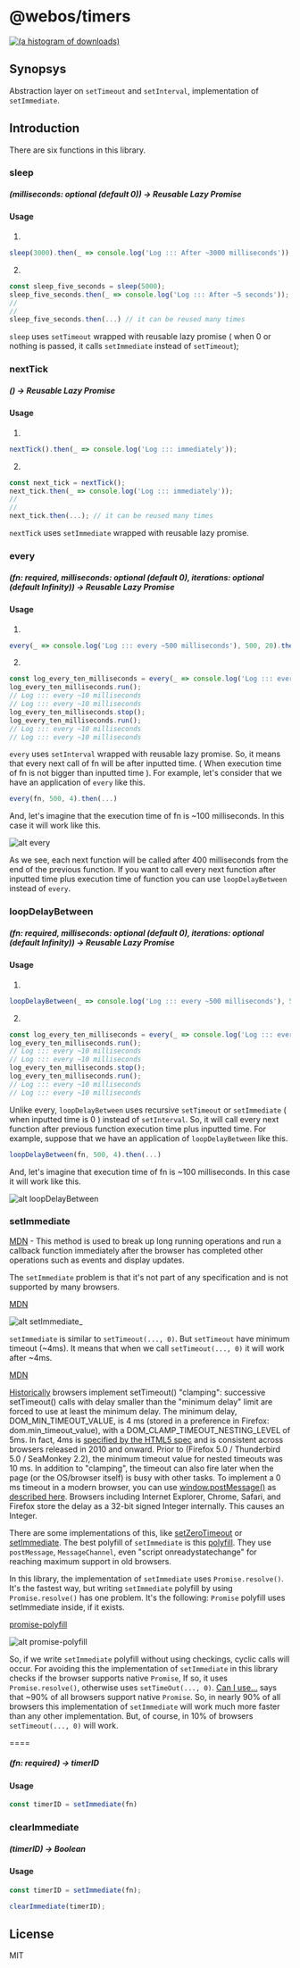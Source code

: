# @webos/timers

[![(a histogram of downloads)](https://nodei.co/npm-dl/@webos/timers.png)](https://www.npmjs.com/package/@webos/timers)

## Synopsys

Abstraction layer on ```setTimeout``` and ```setInterval```, implementation of ```setImmediate```.

## Introduction

There are six functions in this library.

### sleep

##### (milliseconds: optional (default 0)) -> Reusable Lazy Promise

#### Usage

1) 
```js
sleep(3000).then(_ => console.log('Log ::: After ~3000 milliseconds'));
```

2)
```js
const sleep_five_seconds = sleep(5000);
sleep_five_seconds.then(_ => console.log('Log ::: After ~5 seconds'));
//
//
sleep_five_seconds.then(...) // it can be reused many times
```

```sleep``` uses ```setTimeout``` wrapped with reusable lazy promise
( when 0 or nothing is passed, it calls ```setImmediate``` instead of  ```setTimeout```);

### nextTick

##### () -> Reusable Lazy Promise

#### Usage

1) 
```js
nextTick().then(_ => console.log('Log ::: immediately'));
```

2)
```js
const next_tick = nextTick();
next_tick.then(_ => console.log('Log ::: immediately'));
//
//
next_tick.then(...); // it can be reused many times
```

```nextTick``` uses ```setImmediate``` wrapped with reusable lazy promise.

### every

##### (fn: required, milliseconds: optional (default 0), iterations: optional (default Infinity)) -> Reusable Lazy Promise

#### Usage

1) 
```js
every(_ => console.log('Log ::: every ~500 milliseconds'), 500, 20).then(_ => console.log('Log ::: I have finished'));
```

2)
```js
const log_every_ten_milliseconds = every(_ => console.log('Log ::: every ~10 milliseconds'), 500, 4);
log_every_ten_milliseconds.run();
// Log ::: every ~10 milliseconds
// Log ::: every ~10 milliseconds
log_every_ten_milliseconds.stop();
log_every_ten_milliseconds.run();
// Log ::: every ~10 milliseconds
// Log ::: every ~10 milliseconds
```

```every``` uses ```setInterval``` wrapped with reusable lazy promise.
So, it means that every next call of fn will be after inputted time. ( When execution time of fn is not bigger than inputted time ).
For example, let's consider that we have an application of ```every``` like this.

```js
every(fn, 500, 4).then(...)
```

And, let's imagine that the execution time of fn is ~100 milliseconds. In this case it will work like this.

![alt every](https://raw.githubusercontent.com/webosorg/Timers/master/readme-images/every.png)

As we see, each next function will be called after 400 milliseconds from the end of the previous function.
If you want to call every next function after inputted time plus execution time of function you can use ```loopDelayBetween``` instead of ```every```.

### loopDelayBetween

##### (fn: required, milliseconds: optional (default 0), iterations: optional (default Infinity)) -> Reusable Lazy Promise

#### Usage

1) 
```js
loopDelayBetween(_ => console.log('Log ::: every ~500 milliseconds'), 500, 20).then(_ => console.log('Log ::: I have finished'));
```

2)
```js
const log_every_ten_milliseconds = every(_ => console.log('Log ::: every ~10 milliseconds'), 500, 4);
log_every_ten_milliseconds.run();
// Log ::: every ~10 milliseconds
// Log ::: every ~10 milliseconds
log_every_ten_milliseconds.stop();
log_every_ten_milliseconds.run();
// Log ::: every ~10 milliseconds
// Log ::: every ~10 milliseconds
```

Unlike every, ```loopDelayBetween``` uses recursive ```setTimeout``` or ```setImmediate``` ( when inputted time is 0 ) instead of ```setInterval```.
So, it will call every next function after previous function execution time plus inputted time.
For example, suppose that we have an application of ```loopDelayBetween``` like this.

```js
loopDelayBetween(fn, 500, 4).then(...)
```

And, let's imagine that execution time of fn is ~100 milliseconds. In this case it will work like this.

![alt loopDelayBetween](https://raw.githubusercontent.com/webosorg/Timers/master/readme-images/loopDelayBetween.png)

### setImmediate

[MDN](https://developer.mozilla.org/ru/docs/Web/API/Window/setImmediate) - This method is used to break up long running operations and run a callback function immediately after
the browser has completed other operations such as events and display updates.

The ```setImmediate``` problem is that it's not part of any specification and is not supported by many browsers.

[MDN](https://developer.mozilla.org/ru/docs/Web/API/Window/setImmediate)

![alt setImmediate_](https://raw.githubusercontent.com/webosorg/Timers/master/readme-images/setImmediate_.png)

```setImmediate``` is similar to ```setTimeout(..., 0)```. But ```setTimeout``` have minimum timeout (~4ms).
It means that when we call ```setTimeout(..., 0)``` it will work after ~4ms.

[MDN](https://developer.mozilla.org/en-US/docs/Web/API/WindowOrWorkerGlobalScope/setTimeout)

[Historically](http://code.google.com/p/chromium/issues/detail?id=792#c10) browsers implement setTimeout() "clamping": successive setTimeout() calls with delay smaller than the "minimum delay" limit are forced to use at least the minimum delay.
The minimum delay, DOM_MIN_TIMEOUT_VALUE, is 4 ms (stored in a preference in Firefox: dom.min_timeout_value), with a DOM_CLAMP_TIMEOUT_NESTING_LEVEL of 5ms.
In fact, 4ms is [specified by the HTML5 spec](http://www.whatwg.org/specs/web-apps/current-work/multipage/timers.html#timers) and is consistent across browsers released in 2010 and onward. Prior to (Firefox 5.0 / Thunderbird 5.0 / SeaMonkey 2.2), the minimum timeout value for nested timeouts was 10 ms.
In addition to "clamping", the timeout can also fire later when the page (or the OS/browser itself) is busy with other tasks.
To implement a 0 ms timeout in a modern browser, you can use [window.postMessage()](https://developer.mozilla.org/ru/docs/Web/API/Window/postMessage) as [described here](http://dbaron.org/log/20100309-faster-timeouts).
Browsers including Internet Explorer, Chrome, Safari, and Firefox store the delay as a 32-bit signed Integer internally. This causes an Integer.

There are some implementations of this, like [setZeroTimeout](https://dbaron.org/log/20100309-faster-timeouts) or [setImmediate](https://developer.mozilla.org/ru/docs/Web/API/Window/setImmediate).
The best polyfill of ```setImmediate``` is this [polyfill](https://github.com/YuzuJS/setImmediate). They use ```postMessage```, ```MessageChannel```, even "script onreadystatechange" for reaching maximum support in old browsers.

In this library, the implementation of ```setImmediate``` uses ```Promise.resolve()```.
It's the fastest way, but writing ```setImmediate``` polyfill by using ```Promise.resolve()``` has one problem.
It's the following: ```Promise``` polyfill uses setImmediate inside, if it exists.

[promise-polyfill](https://github.com/taylorhakes/promise-polyfill)

![alt promise-polyfill](https://raw.githubusercontent.com/webosorg/Timers/master/readme-images/promise_polifill.png)

So, if we write ```setImmediate``` polyfill without using checkings, cyclic calls will occur.
For avoiding this the implementation of ```setImmediate``` in this library checks if the browser supports native ```Promise```,
If so, it uses ```Promise.resolve()```, otherwise uses ```setTimeOut(..., 0)```. [Can I use...](https://caniuse.com/#feat=promises) says that ~90% of all browsers support native ```Promise```.
So, in nearly 90% of all browsers this implementation of ```setImmediate``` will work much more faster than any other implementation.
But, of course, in 10% of browsers ```setTimeout(..., 0)``` will work.

====

##### (fn: required) -> timerID

#### Usage

```js
const timerID = setImmediate(fn)
```

### clearImmediate

##### (timerID) -> Boolean

#### Usage

```js
const timerID = setImmediate(fn);

clearImmediate(timerID);
```

## License

MIT






   
